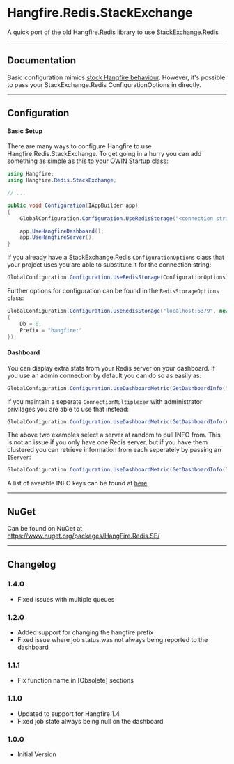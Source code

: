 Hangfire.Redis.StackExchange
==============

A quick port of the old Hangfire.Redis library to use StackExchange.Redis

---
## Documentation
Basic configuration mimics [stock Hangfire behaviour](http://docs.hangfire.io/en/latest/configuration/using-redis.html). However, it's possible to pass your StackExchange.Redis ConfigurationOptions in directly.

---
## Configuration
#### Basic Setup

There are many ways to configure Hangfire to use Hangfire.Redis.StackExchange. To get going in a hurry you can add something as simple as this to your OWIN Startup class:

```c#
using Hangfire;
using Hangfire.Redis.StackExchange;

// ...

public void Configuration(IAppBuilder app)
{
    GlobalConfiguration.Configuration.UseRedisStorage("<connection string>");

    app.UseHangfireDashboard();
    app.UseHangfireServer();
}
```

If you already have a StackExchange.Redis `ConfigurationOptions` class that your project uses you are able to substitute it for the connection string:

```c#
GlobalConfiguration.Configuration.UseRedisStorage(ConfigurationOptions);
```

Further options for configuration can be found in the `RedisStorageOptions` class:
```c#
GlobalConfiguration.Configuration.UseRedisStorage("localhost:6379", new RedisStorageOptions()
{
	Db = 0,
	Prefix = "hangfire:"
});
```

#### Dashboard
You can display extra stats from your Redis server on your dashboard. If you use an admin connection by default you can do so as easily as:
```c#
GlobalConfiguration.Configuration.UseDashboardMetric(GetDashboardInfo("Version", "redis_version"));
```
If you maintain a seperate `ConnectionMultiplexer` with administrator privilages you are able to use that instead:
```c#
GlobalConfiguration.Configuration.UseDashboardMetric(GetDashboardInfo(AdminMultiplexer, "Version", "redis_version"));
```
The above two examples select a server at random to pull INFO from. This is not an issue if you only have one Redis server, but if you have them clustered you can retrieve information from each seperately by passing an `IServer`:
```c#
GlobalConfiguration.Configuration.UseDashboardMetric(GetDashboardInfo(IServer, "Server 1: Version", "redis_version"));
```
A list of avaiable INFO keys can be found at [here](http://redis.io/commands/INFO).

---
## NuGet

Can be found on NuGet at https://www.nuget.org/packages/HangFire.Redis.SE/

---
## Changelog
### 1.4.0
* Fixed issues with multiple queues

### 1.2.0
* Added support for changing the hangfire prefix
* Fixed issue where job status was not always being reported to the dashboard

### 1.1.1
* Fix function name in [Obsolete] sections

### 1.1.0
* Updated to support for Hangfire 1.4
* Fixed job state always being null on the dashboard

### 1.0.0
* Initial Version